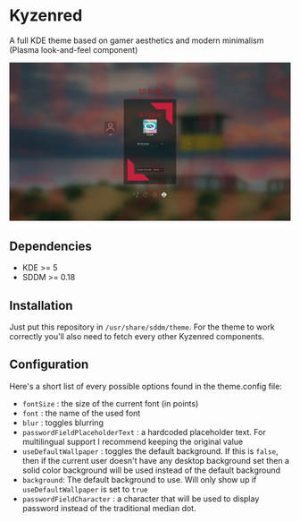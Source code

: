 # Kyzenred
A full KDE theme based on gamer aesthetics and modern minimalism (Plasma look-and-feel component)

![Kyzenred Preview](https://github.com/MiiMii1205/kyzenred-sddm/blob/master/preview.png?raw=true)

## Dependencies
- KDE >= 5
- SDDM >= 0.18

## Installation
Just put this repository in `/usr/share/sddm/theme`. For the theme to work correctly you'll also need to fetch every other Kyzenred components.

## Configuration ##

Here's a short list of every possible options found in the theme.config file:

- `fontSize` : the size of the current font (in points)
- `font` : the name of the used font 
- `blur` : toggles blurring
- `passwordFieldPlaceholderText` : a hardcoded placeholder text. For multilingual support I recommend keeping the original value
- `useDefaultWallpaper` : toggles the default background. If this is `false`, then if the current user doesn't have any desktop background set then a solid color background will be used instead of the default background
- `background`: The default background to use. Will only show up if `useDefaultWallpaper` is set to `true`
- `passwordFieldCharacter` : a character that will be used to display password instead of the traditional median dot. 

